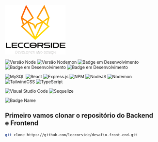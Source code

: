 
[![Desafio Vaga FrontEnd React](logo-git.png)](https://github.com/leccorside)

![Versão Node](http://img.shields.io/static/v1?label=v20.11.1&message=%20NODE&color=GREEN&style=for-the-badge)
![Versão Nodemon](http://img.shields.io/static/v1?label=v3.1.0&message=%20NODEMON&color=RED&style=for-the-badge)
![Badge em Desenvolvimento](http://img.shields.io/static/v1?label=v10.2.4&message=%20NPM&color=BLUE&style=for-the-badge)
![Badge em Desenvolvimento](http://img.shields.io/static/v1?label=v4.18.1&message=%20EXPRESS&color=PINK&style=for-the-badge)
![Badge em Desenvolvimento](http://img.shields.io/static/v1?label=v18.2.0&message=%20REACT&color=PINK&style=for-the-badge)

![MySQL](https://img.shields.io/badge/mysql-%2300f.svg?style=for-the-badge&logo=mysql&logoColor=white)
![React](https://img.shields.io/badge/react-%2320232a.svg?style=for-the-badge&logo=react&logoColor=%2361DAFB)
![Express.js](https://img.shields.io/badge/express.js-%23404d59.svg?style=for-the-badge&logo=express&logoColor=%2361DAFB)
![NPM](https://img.shields.io/badge/NPM-%23CB3837.svg?style=for-the-badge&logo=npm&logoColor=white)
![NodeJS](https://img.shields.io/badge/node.js-6DA55F?style=for-the-badge&logo=node.js&logoColor=white)
![Nodemon](https://img.shields.io/badge/NODEMON-%23323330.svg?style=for-the-badge&logo=nodemon&logoColor=%BBDEAD)
![TailwindCSS](https://img.shields.io/badge/tailwindcss-%2338B2AC.svg?style=for-the-badge&logo=tailwind-css&logoColor=white)
![TypeScript](https://img.shields.io/badge/typescript-%23007ACC.svg?style=for-the-badge&logo=typescript&logoColor=white)

![Visual Studio Code](https://img.shields.io/badge/Visual%20Studio%20Code-0078d7.svg?style=for-the-badge&logo=visual-studio-code&logoColor=white)
![Sequelize](https://img.shields.io/badge/Sequelize-52B0E7?style=for-the-badge&logo=Sequelize&logoColor=white)

![Badge Name](https://img.shields.io/badge/<badge>-%23<badge-color>.svg?style=for-the-badge&logo=<badge>&logoColor=<logo-RED>)

## Primeiro vamos clonar o repositório do Backend e Frontend

```bash
git clone https://github.com/leccorside/desafio-front-end.git
```


